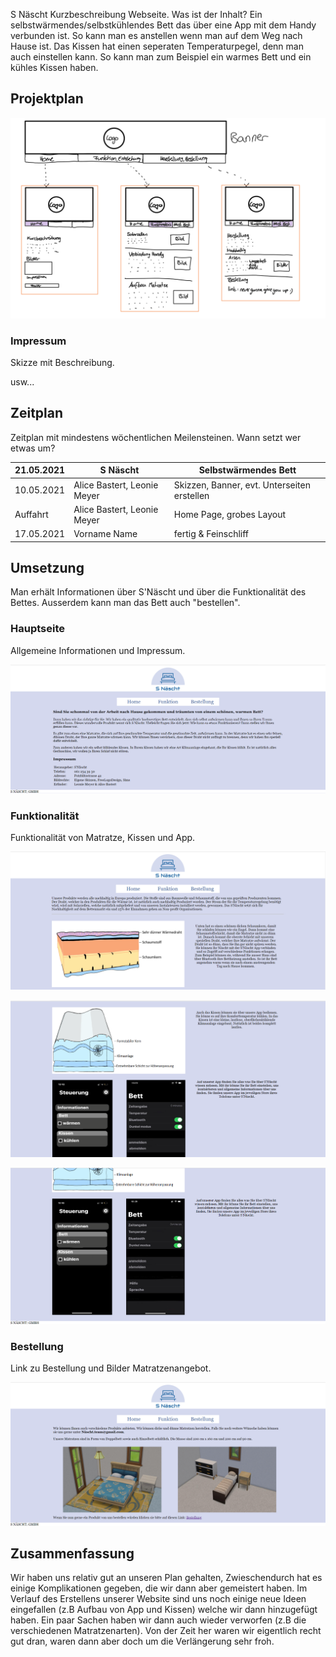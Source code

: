 S Näscht
Kurzbeschreibung Webseite. Was ist der Inhalt?
Ein selbstwärmendes/selbstkühlendes Bett das über eine App mit dem Handy verbunden ist. So kann man es anstellen wenn man auf dem Weg nach Hause ist. Das Kissen hat einen seperaten Temperaturpegel, denn man auch einstellen kann. So kann man zum Beispiel ein warmes Bett und ein kühles Kissen haben.  
## Projektplan



![skizzen](skizzen.png)

### Impressum

Skizze mit Beschreibung.

usw...

## Zeitplan

Zeitplan mit mindestens wöchentlichen Meilensteinen. Wann setzt wer etwas um?

| 21.05.2021 | S Näscht | Selbstwärmendes Bett |
| --- | --- | --- |
| 10.05.2021 | Alice Bastert, Leonie Meyer | Skizzen, Banner, evt. Unterseiten erstellen |
| Auffahrt | Alice Bastert, Leonie Meyer | Home Page, grobes Layout |
| 17.05.2021 | Vorname Name | fertig & Feinschliff |


## Umsetzung

Man erhält Informationen über S'Näscht und über die Funktionalität des Bettes. Ausserdem kann man das Bett auch "bestellen".

### Hauptseite

Allgemeine Informationen und Impressum.

![Home](Home.png)

### Funktionalität

Funktionalität von Matratze, Kissen und App.

![Funktion](Funktion1.png)

![Funktion](Funktion2.png)

![Funktion](Funktion3.png)

### Bestellung

Link zu Bestellung und Bilder Matratzenangebot.

![Bestellung](Bestellung.png)

## Zusammenfassung

Wir haben uns relativ gut an unseren Plan gehalten, Zwieschendurch hat es einige Komplikationen gegeben, die wir dann aber gemeistert haben. Im Verlauf des Erstellens unserer Website sind uns noch einige neue Ideen eingefallen (z.B Aufbau von App und Kissen) welche wir dann hinzugefügt haben. Ein paar Sachen haben wir dann auch wieder verworfen (z.B die verschiedenen Matratzenarten). Von der Zeit her waren wir eigentlich recht gut dran, waren dann aber doch um die Verlängerung sehr froh. 



